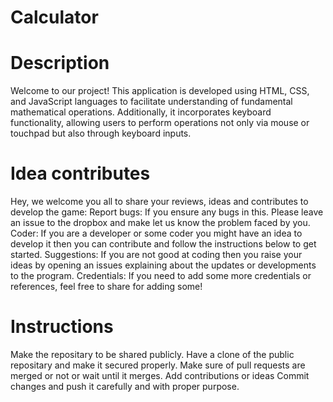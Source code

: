# Calculator
# Description
Welcome to our project! This application is developed using HTML, CSS, and JavaScript languages to facilitate understanding of fundamental mathematical operations. Additionally, it incorporates keyboard functionality, allowing users to perform operations not only via mouse or touchpad but also through keyboard inputs.

# Idea contributes
Hey, we welcome you all to share your reviews, ideas and contributes to develop the game:
Report bugs: If you ensure any bugs in this. Please leave an issue to the dropbox and make let us know the problem faced by you.
Coder: If you are a developer or some coder you might have an idea to develop it then you can contribute and follow the instructions below to get started.
Suggestions: If you are not good at coding then you raise your ideas by opening an issues explaining about the updates or developments to the program.
Credentials: If you need to add some more credentials or references, feel free to share for adding some!

# Instructions
Make the repositary to be shared publicly.
Have a clone of the public repositary and make it secured properly.
Make sure of pull requests are merged or not or wait until it merges.
Add contributions or ideas
Commit changes and push it carefully and with proper purpose.
